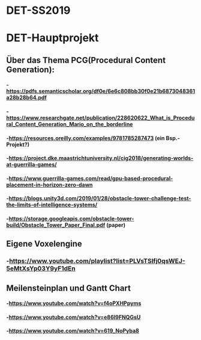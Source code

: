 # DET-SS2019
# DET-Hauptprojekt

## Über das Thema PCG(Procedural Content Generation):
#### -https://pdfs.semanticscholar.org/df0e/6e6c808bb30f0e21b6873048361a28b28b64.pdf
#### -https://www.researchgate.net/publication/228620622_What_is_Procedural_Content_Generation_Mario_on_the_borderline
#### -https://resources.oreilly.com/examples/9781785287473 (ein Bsp.-Projekt?)
#### -https://project.dke.maastrichtuniversity.nl/cig2018/generating-worlds-at-guerrilla-games/
#### -https://www.guerrilla-games.com/read/gpu-based-procedural-placement-in-horizon-zero-dawn
#### -https://blogs.unity3d.com/2019/01/28/obstacle-tower-challenge-test-the-limits-of-intelligence-systems/
#### -https://storage.googleapis.com/obstacle-tower-build/Obstacle_Tower_Paper_Final.pdf (paper)

## Eigene Voxelengine
### -https://www.youtube.com/playlist?list=PLVsTSlfj0qsWEJ-5eMtXsYp03Y9yF1dEn



## Meilensteinplan und Gantt Chart
#### -https://www.youtube.com/watch?v=f4oPXHPpyms
#### -https://www.youtube.com/watch?v=e86l9FNQGsU
#### -https://www.youtube.com/watch?v=619_NoPyba8

